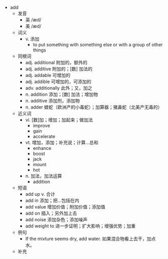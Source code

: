 - add
  - 发音
    - 英 /æd/
    - 美 /æd/
  - 词义
    - v. 添加
      - to put something with something else or with a group of other things
  - 同根词
    - adj. additional 附加的，额外的
    - adj. additive 附加的；[数] 加法的
    - adj. addable 可增加的
    - adj. addible 可增加的，可添加的
    - adv. additionally 此外；又，加之
    - n. addition 添加；[数] 加法；增加物
    - n. additive 添加剂，添加物
    - n. adder 蝰蛇（欧洲产的小毒蛇）；加算器；猪鼻蛇（北美产无毒的）
  - 近义词
    - vi. [数]加；增加；加起来；做加法
      - improve
      - gain
      - accelerate
    - vt. 增加，添加；补充说；计算…总和
      - enhance
      - boost
      - jack
      - mount
      - hot
    - n. 加法，加法运算
      - addition
  - 短语
    - add up v. 合计
    - add in 添加；把…包括在内
    - add value 增加价值；附加价值；添加值
    - add on 插入；另外加上去
    - add noise 添加杂色；添加噪声
    - add weight to 进一步证明；扩大影响；增强优势；加重
  - 例句
    - If the mixture seems dry, add water. 如果混合物看上去干，加点水。
  - 补充